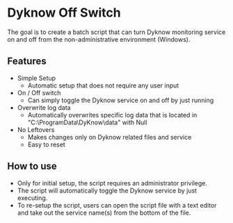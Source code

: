 # Dyknow Off Switch
The goal is to create a batch script that can turn Dyknow monitoring service on and off from the non-administrative environment (Windows).

## Features
* Simple Setup
  * Automatic setup that does not require any user input
* On / Off switch
  * Can simply toggle the Dyknow service on and off by just running
* Overwrite log data
  * Automatically overwrites specific log data that is located in "C:\ProgramData\DyKnow\data" with Null
* No Leftovers
  * Makes changes only on Dyknow related files and service
  * Easy to reset

## How to use
* Only for initial setup, the script requires an administrator privilege.
* The script will automatically toggle the Dyknow service by just executing.
* To re-setup the script, users can open the script file with a text editor and take out the service name(s) from the bottom of the file.
